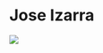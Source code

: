 #  Jose Izarra



![](https://komarev.com/ghpvc/?username=jose-izarra&color=orange&style=for-the-badge)

